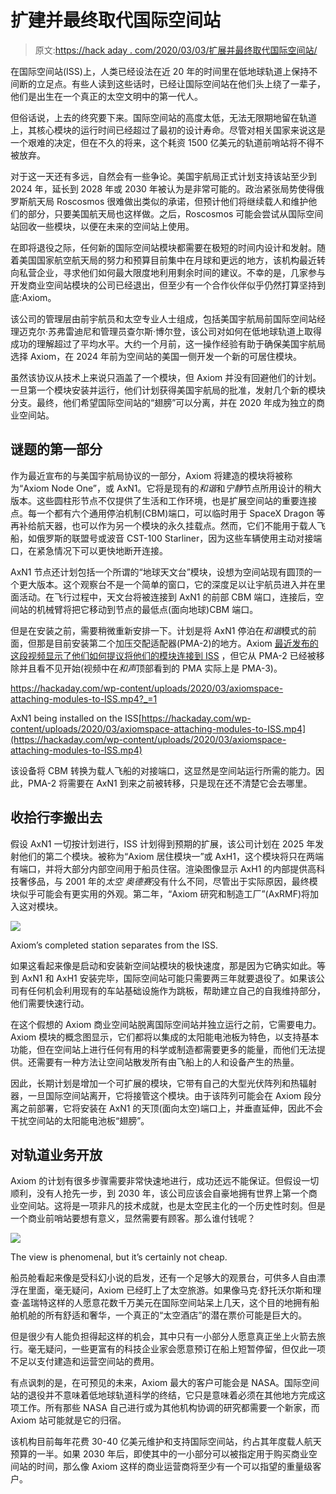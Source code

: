 # 扩建并最终取代国际空间站

> 原文:[https://hack aday . com/2020/03/03/扩展并最终取代国际空间站/](https://hackaday.com/2020/03/03/expanding-and-eventually-replacing-the-international-space-station/)

在国际空间站(ISS)上，人类已经设法在近 20 年的时间里在低地球轨道上保持不间断的立足点。有些人读到这些话时，已经让国际空间站在他们头上绕了一辈子，他们是出生在一个真正的太空文明中的第一代人。

但俗话说，上去的终究要下来。国际空间站的高度太低，无法无限期地留在轨道上，其核心模块的运行时间已经超过了最初的设计寿命。尽管对相关国家来说这是一个艰难的决定，但在不久的将来，这个耗资 1500 亿美元的轨道前哨站将不得不被放弃。

对于这一天还有多远，自然会有一些争论。美国宇航局正式计划支持该站至少到 2024 年，延长到 2028 年或 2030 年被认为是非常可能的。政治紧张局势使得俄罗斯航天局 Roscosmos 很难做出类似的承诺，但预计他们将继续载人和维护他们的部分，只要美国航天局也这样做。之后，Roscosmos 可能会尝试从国际空间站回收一些模块，以便在未来的空间站上使用。

在即将退役之际，任何新的国际空间站模块都需要在极短的时间内设计和发射。随着美国国家航空航天局的努力和预算目前集中在月球和更远的地方，该机构最近转向私营企业，寻求他们如何最大限度地利用剩余时间的建议。不幸的是，几家参与开发商业空间站模块的公司已经退出，但至少有一个合作伙伴似乎仍然打算坚持到底:Axiom。

该公司的管理层由前宇航员和太空专业人士组成，包括美国宇航局前国际空间站经理迈克尔·苏弗雷迪尼和管理员查尔斯·博尔登，该公司对如何在低地球轨道上取得成功的理解超过了平均水平。大约一个月前，这一操作经验有助于确保美国宇航局选择 Axiom，在 2024 年前为空间站的美国一侧开发一个新的可居住模块。

虽然该协议从技术上来说只涵盖了一个模块，但 Axiom 并没有回避他们的计划。一旦第一个模块安装并运行，他们计划获得美国宇航局的批准，发射几个新的模块分支。最终，他们希望国际空间站的“翅膀”可以分离，并在 2020 年成为独立的商业空间站。

## 谜题的第一部分

作为最近宣布的与美国宇航局协议的一部分，Axiom 将建造的模块将被称为“Axiom Node One”，或 AxN1。它将是现有的*和谐*和*宁静*节点所用设计的稍大版本。这些圆柱形节点不仅提供了生活和工作环境，也是扩展空间站的重要连接点。每一个都有六个通用停泊机制(CBM)端口，可以临时用于 SpaceX Dragon 等再补给航天器，也可以作为另一个模块的永久挂载点。然而，它们不能用于载人飞船，如俄罗斯的联盟号或波音 CST-100 Starliner，因为这些车辆使用主动对接端口，在紧急情况下可以更快地断开连接。

AxN1 节点还计划包括一个所谓的“地球天文台”模块，设想为空间站现有圆顶的一个更大版本。这个观察台不是一个简单的窗口，它的深度足以让宇航员进入并在里面活动。在飞行过程中，天文台将被连接到 AxN1 的前部 CBM 端口，连接后，空间站的机械臂将把它移动到节点的最低点(面向地球)CBM 端口。

但是在安装之前，需要稍微重新安排一下。计划是将 AxN1 停泊在*和谐*模式的前面，但那是目前安装第二个加压交配适配器(PMA-2)的地方。Axiom [最近发布的这段视频显示了他们如何提议将他们的模块连接到 ISS](https://www.axiomspace.com/post/axiom-space-international-space-station-assembly-sequence) ，但它从 PMA-2 已经被移除并且看不见开始(视频中在*和声*顶部看到的 PMA 实际上是 PMA-3)。

 <https://hackaday.com/wp-content/uploads/2020/03/axiomspace-attaching-modules-to-ISS.mp4?_=1>

AxN1 being installed on the ISS[https://hackaday.com/wp-content/uploads/2020/03/axiomspace-attaching-modules-to-ISS.mp4](https://hackaday.com/wp-content/uploads/2020/03/axiomspace-attaching-modules-to-ISS.mp4)

该设备将 CBM 转换为载人飞船的对接端口，这显然是空间站运行所需的能力。因此，PMA-2 将需要在 AxN1 到来之前被转移，只是现在还不清楚它会去哪里。

## 收拾行李搬出去

假设 AxN1 一切按计划进行，ISS 计划得到预期的扩展，该公司计划在 2025 年发射他们的第二个模块。被称为“Axiom 居住模块一”或 AxH1，这个模块将只在两端有端口，并将大部分内部空间用于船员住宿。渲染图像显示 AxH1 的内部提供高科技奢侈品，与 2001 年的*太空* *奥德赛*没有什么不同，尽管出于实际原因，最终模块似乎可能会有更实用的外观。第二年，“Axiom 研究和制造工厂”(AxRMF)将加入这对模块。

[![](../Images/a7182962a959a2bd44c40826684c12d9.png)](https://hackaday.com/wp-content/uploads/2020/02/axiom_freeflying.jpg)

Axiom’s completed station separates from the ISS.

如果这看起来像是启动和安装新空间站模块的极快速度，那是因为它确实如此。等到 AxN1 和 AxH1 安装完毕，国际空间站可能只需要两三年就要退役了。如果该公司有任何机会利用现有的车站基础设施作为跳板，帮助建立自己的自我维持部分，他们需要快速行动。

在这个假想的 Axiom 商业空间站脱离国际空间站并独立运行之前，它需要电力。Axiom 模块的概念图显示，它们都将以集成的太阳能电池板为特色，以支持基本功能，但在空间站上进行任何有用的科学或制造都需要更多的能量，而他们无法提供。还需要有一种方法让空间站散发所有由飞船上的人和设备产生的热量。

因此，长期计划是增加一个可扩展的模块，它带有自己的大型光伏阵列和热辐射器，一旦国际空间站离开，它将接管这个模块。由于该阵列可能会在 Axiom 段分离之前部署，它将安装在 AxN1 的天顶(面向太空)端口上，并垂直延伸，因此不会干扰空间站的太阳能电池板“翅膀”。

## 对轨道业务开放

Axiom 的计划有很多步骤需要非常快速地进行，成功还远不能保证。但假设一切顺利，没有人抢先一步，到 2030 年，该公司应该会自豪地拥有世界上第一个商业空间站。这将是一项非凡的技术成就，也是太空民主化的一个历史性时刻。但是一个商业前哨站要想有意义，显然需要有顾客。那么谁付钱呢？

[![](../Images/b405fbc7d4434a3129d1ec0bf2f0e783.png)](https://hackaday.com/wp-content/uploads/2020/02/axiom_observation.jpg)

The view is phenomenal, but it’s certainly not cheap.

船员舱看起来像是受科幻小说的启发，还有一个足够大的观景台，可供多人自由漂浮在里面，毫无疑问，Axiom 已经盯上了太空旅游。如果像马克·舒托沃尔斯和理查·盖瑞特这样的人愿意花数千万美元在国际空间站呆上几天，这个目的地拥有船舶机舱的所有舒适和奢华，一个真正的“太空酒店”的潜在票价可能是巨大的。

但是很少有人能负担得起这样的机会，其中只有一小部分人愿意真正坐上火箭去旅行。毫无疑问，一些更富有的科技企业家会愿意预订在船上短暂停留，但仅此一项不足以支付建造和运营空间站的费用。

有点讽刺的是，在可预见的未来，Axiom 最大的客户可能会是 NASA。国际空间站的退役并不意味着低地球轨道科学的终结，它只是意味着必须在其他地方完成这项工作。所有那些 NASA 自己进行或为其他机构协调的研究都需要一个新家，而 Axiom 站可能就是它的归宿。

该机构目前每年花费 30-40 亿美元维护和支持国际空间站，约占其年度载人航天预算的一半。如果 2030 年后，即使其中的一小部分可以被指定用于购买商业空间站的时间，那么像 Axiom 这样的商业运营商将至少有一个可以指望的重量级客户。